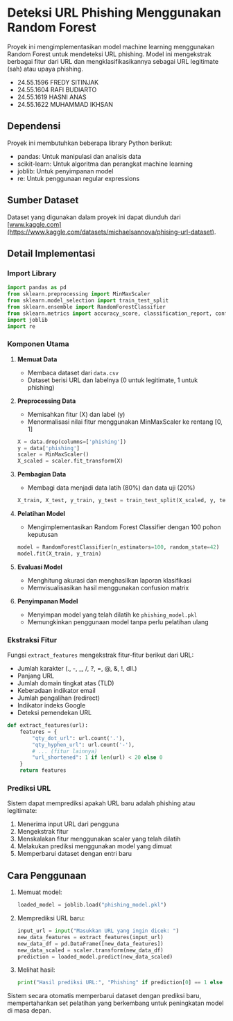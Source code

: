 # Deteksi URL Phishing Menggunakan Random Forest

Proyek ini mengimplementasikan model machine learning menggunakan Random Forest untuk mendeteksi URL phishing. Model ini mengekstrak berbagai fitur dari URL dan mengklasifikasikannya sebagai URL legitimate (sah) atau upaya phishing.

- 24.55.1596 FREDY SITINJAK
- 24.55.1604 RAFI BUDIARTO
- 24.55.1619 HASNI ANAS
- 24.55.1622 MUHAMMAD IKHSAN

## Dependensi

Proyek ini membutuhkan beberapa library Python berikut:

- pandas: Untuk manipulasi dan analisis data
- scikit-learn: Untuk algoritma dan perangkat machine learning
- joblib: Untuk penyimpanan model
- re: Untuk penggunaan regular expressions

## Sumber Dataset

Dataset yang digunakan dalam proyek ini dapat diunduh dari [www.kaggle.com](https://www.kaggle.com/datasets/michaelsannova/phising-url-dataset).

## Detail Implementasi

### Import Library

```python
import pandas as pd
from sklearn.preprocessing import MinMaxScaler
from sklearn.model_selection import train_test_split
from sklearn.ensemble import RandomForestClassifier
from sklearn.metrics import accuracy_score, classification_report, confusion_matrix, ConfusionMatrixDisplay
import joblib
import re
```

### Komponen Utama

1. **Memuat Data**
   - Membaca dataset dari `data.csv`
   - Dataset berisi URL dan labelnya (0 untuk legitimate, 1 untuk phishing)

2. **Preprocessing Data**
   - Memisahkan fitur (X) dan label (y)
   - Menormalisasi nilai fitur menggunakan MinMaxScaler ke rentang [0, 1]

   ```python
   X = data.drop(columns=['phishing'])
   y = data['phishing']
   scaler = MinMaxScaler()
   X_scaled = scaler.fit_transform(X)
   ```

3. **Pembagian Data**
   - Membagi data menjadi data latih (80%) dan data uji (20%)

   ```python
   X_train, X_test, y_train, y_test = train_test_split(X_scaled, y, test_size=0.2, random_state=42)
   ```

4. **Pelatihan Model**
   - Mengimplementasikan Random Forest Classifier dengan 100 pohon keputusan

   ```python
   model = RandomForestClassifier(n_estimators=100, random_state=42)
   model.fit(X_train, y_train)
   ```

5. **Evaluasi Model**
   - Menghitung akurasi dan menghasilkan laporan klasifikasi
   - Memvisualisasikan hasil menggunakan confusion matrix

6. **Penyimpanan Model**
   - Menyimpan model yang telah dilatih ke `phishing_model.pkl`
   - Memungkinkan penggunaan model tanpa perlu pelatihan ulang

### Ekstraksi Fitur

Fungsi `extract_features` mengekstrak fitur-fitur berikut dari URL:

- Jumlah karakter (., -, _, /, ?, =, @, &, !, dll.)
- Panjang URL
- Jumlah domain tingkat atas (TLD)
- Keberadaan indikator email
- Jumlah pengalihan (redirect)
- Indikator indeks Google
- Deteksi pemendekan URL

```python
def extract_features(url):
    features = {
        "qty_dot_url": url.count('.'),
        "qty_hyphen_url": url.count('-'),
        # ... (fitur lainnya)
        "url_shortened": 1 if len(url) < 20 else 0
    }
    return features
```

### Prediksi URL

Sistem dapat memprediksi apakah URL baru adalah phishing atau legitimate:

1. Menerima input URL dari pengguna
2. Mengekstrak fitur
3. Menskalakan fitur menggunakan scaler yang telah dilatih
4. Melakukan prediksi menggunakan model yang dimuat
5. Memperbarui dataset dengan entri baru

## Cara Penggunaan

1. Memuat model:

   ```python
   loaded_model = joblib.load("phishing_model.pkl")
   ```

2. Memprediksi URL baru:

   ```python
   input_url = input("Masukkan URL yang ingin dicek: ")
   new_data_features = extract_features(input_url)
   new_data_df = pd.DataFrame([new_data_features])
   new_data_scaled = scaler.transform(new_data_df)
   prediction = loaded_model.predict(new_data_scaled)
   ```

3. Melihat hasil:

   ```python
   print("Hasil prediksi URL:", "Phishing" if prediction[0] == 1 else "Legitimate")
   ```

Sistem secara otomatis memperbarui dataset dengan prediksi baru, mempertahankan set pelatihan yang berkembang untuk peningkatan model di masa depan.
